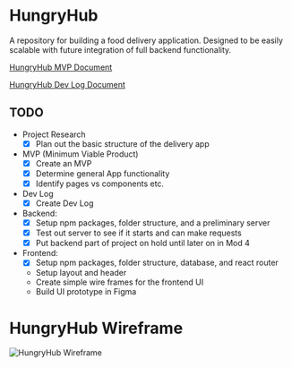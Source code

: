 # HungryHub
 A repository for building a food delivery application. Designed to be easily scalable with future integration of full backend functionality.

[HungryHub MVP Document](https://docs.google.com/document/d/1l8WN_G7odJ7Cz0RwbfGksOsmRmIIVcBCeYqAXfrIEE4/edit?usp=sharing)

[HungryHub Dev Log Document](https://docs.google.com/document/d/1x78Bqnjl75wOW6qZUPYPnH058esiiwvioqIgSxdzJww/edit?usp=sharing)

## TODO

- Project Research
    - [x] Plan out the basic structure of the delivery app

- MVP (Minimum Viable Product)
    - [x] Create an MVP
    - [x] Determine general App functionality
    - [x] Identify pages vs components etc.

- Dev Log
    - [x] Create Dev Log

- Backend:
    - [x] Setup npm packages, folder structure, and a preliminary server 
    - [x] Test out server to see if it starts and can make requests
    - [x] Put backend part of project on hold until later on in Mod 4

- Frontend: 
    - [x] Setup npm packages, folder structure, database, and react router
    - Setup layout and header
    - Create simple wire frames for the frontend UI 
    - Build UI prototype in Figma

# HungryHub Wireframe 
![HungryHub Wireframe](blob:https://imgur.com/328ee850-3778-46ed-9a0b-81012d7007d8)
